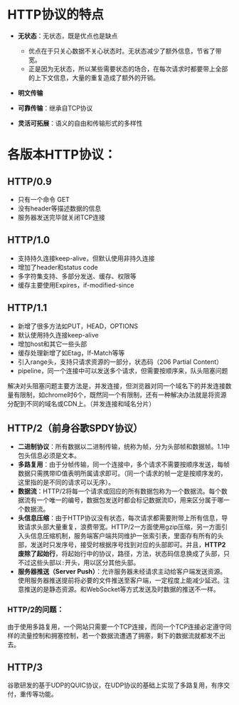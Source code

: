 # HTTP协议的特点

- **无状态**：无状态，既是优点也是缺点

  - 优点在于只关心数据不关心状态时。无状态减少了额外信息，节省了带宽。
  - 正是因为无状态，所以某些需要状态的场合，在每次请求时都要带上全部的上下文信息，大量的重复造成了额外的开销。

- **明文传输**

- **可靠传输**：继承自TCP协议

- **灵活可拓展**：语义的自由和传输形式的多样性

# 各版本HTTP协议：

## HTTP/0.9

- 只有一个命令 GET
- 没有header等描述数据的信息
- 服务器发送完毕就关闭TCP连接

 

## HTTP/1.0

- 支持持久连接keep-alive，但默认使用非持久连接
- 增加了header和status code
- 多字符集支持、多部分发送、缓存、权限等
- 缓存主要使用Expires，if-modified-since

 

## HTTP/1.1

- 新增了很多方法如PUT，HEAD，OPTIONS
- 默认使用持久连接keep-alive
- 增加host和其它一些头部
- 缓存处理新增了如Etag，If-Match等等
- 引入range头，支持只请求资源的一部分，状态码（206 Partial Content）
- pipeline，同一个连接中可以发送多个请求，但需要按顺序来，队头阻塞问题

解决对头阻塞问题主要方法是，并发连接，但浏览器对同一个域名下的并发连接数量有限制，如chrome时6个，既然同一个有限制，还有一种解决办法就是将资源分配到不同的域名或CDN上。（并发连接和域名分片）

 

## HTTP/2（前身谷歌SPDY协议）

- **二进制协议**：所有数据以二进制传输，统称为帧，分为头部帧和数据帧。1.1中包头信息必须是文本。
- **多路复用**：由于分帧传输，同一个连接中，多个请求不需要按顺序发送，每帧数据只需携带ID值表明所属请求即可。（同一个请求的帧一定是按顺序发的，这里指的是不同的请求可以无序）。
- **数据流**：HTTP/2将每一个请求或回应的所有数据包称为一个数据流。每个数据流有一个唯一的编号，数据包发送时都会标记数据流ID，用来区分属于哪一个数据流。
- **头信息压缩**：由于HTTP协议没有状态，每次请求都需要附带上所有信息，导致请求头部大量重复，浪费带宽。HTTP/2一方面使用gzip压缩，另一方面引入头信息压缩机制，服务端客户端共同维护一张索引表，里面存有所有的头部，发送时只发序号，接受时根据序号找到对应的头部即可。并且，**HTTP2废除了起始行**，将起始行中的协议，路径，方法，状态码信息换成了头部，只不过这些头部以`:`开头，用以区分其他头部。
- **服务器推送（Server Push）**：允许服务器未经请求主动给客户端发送资源。使用服务器推送提前将必要的文件推送至客户端，一定程度上能减少延迟。注意推送的是静态资源。和WebSocket等方式发送及时数据的推送不一样。

### HTTP/2的问题：

由于使用多路复用，一个网站只需要一个TCP连接，而同一个TCP连接必定遵守同样的流量控制和拥塞控制，若一个数据流遭遇了拥塞，剩下的数据流就都发不出去。

 

## HTTP/3

谷歌研发的基于UDP的QUIC协议，在UDP协议的基础上实现了多路复用，有序交付，重传等功能。